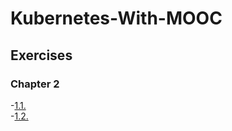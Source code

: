 # Kubernetes-With-MOOC

## Exercises

### Chapter 2

-[1.1.](https://github.com/ShehzadKhuwaja/Kubernetes-With-MOOC/tree/main/1.1)  
-[1.2.](https://github.com/ShehzadKhuwaja/Kubernetes-With-MOOC/tree/1.2/1.2)

